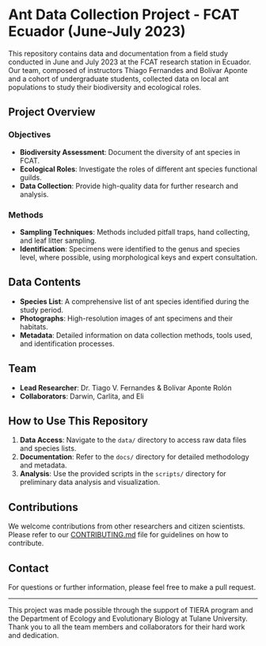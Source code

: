 # Ant Data Collection Project - FCAT Ecuador (June-July 2023)

This repository contains data and documentation from a field study conducted in June and July 2023 at the FCAT research station in Ecuador. Our team, composed of instructors Thiago Fernandes and Bolívar Aponte and a cohort of undergraduate students, collected data on local ant populations to study their biodiversity and ecological roles.

## Project Overview

### Objectives
- **Biodiversity Assessment**: Document the diversity of ant species in FCAT.
- **Ecological Roles**: Investigate the roles of different ant species functional guilds.
- **Data Collection**: Provide high-quality data for further research and analysis.

### Methods
- **Sampling Techniques**: Methods included pitfall traps, hand collecting, and leaf litter sampling.
- **Identification**: Specimens were identified to the genus and species level, where possible, using morphological keys and expert consultation.

## Data Contents
- **Species List**: A comprehensive list of ant species identified during the study period.
- **Photographs**: High-resolution images of ant specimens and their habitats.
- **Metadata**: Detailed information on data collection methods, tools used, and identification processes.

## Team
- **Lead Researcher**: Dr. Tiago V. Fernandes & Bolívar Aponte Rolón
- **Collaborators**: Darwin, Carlita, and Eli

## How to Use This Repository
1. **Data Access**: Navigate to the `data/` directory to access raw data files and species lists.
2. **Documentation**: Refer to the `docs/` directory for detailed methodology and metadata.
3. **Analysis**: Use the provided scripts in the `scripts/` directory for preliminary data analysis and visualization.

## Contributions
We welcome contributions from other researchers and citizen scientists. Please refer to our [CONTRIBUTING.md](CONTRIBUTING.md) file for guidelines on how to contribute.

## Contact
For questions or further information, please feel free to make a pull request.

---

This project was made possible through the support of TIERA program and the Department of Ecology and Evolutionary Biology at Tulane University. Thank you to all the team members and collaborators for their hard work and dedication.

